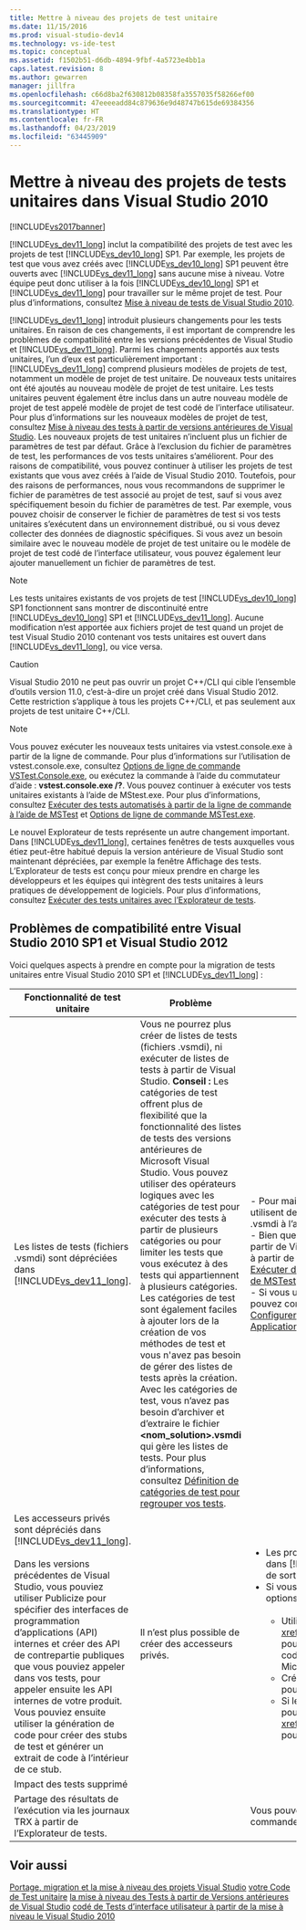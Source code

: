```yaml
---
title: Mettre à niveau des projets de test unitaire
ms.date: 11/15/2016
ms.prod: visual-studio-dev14
ms.technology: vs-ide-test
ms.topic: conceptual
ms.assetid: f1502b51-d6db-4894-9fbf-4a5723e4bb1a
caps.latest.revision: 8
ms.author: gewarren
manager: jillfra
ms.openlocfilehash: c66d8ba2f630812b08358fa3557035f58266ef00
ms.sourcegitcommit: 47eeeeadd84c879636e9d48747b615de69384356
ms.translationtype: HT
ms.contentlocale: fr-FR
ms.lasthandoff: 04/23/2019
ms.locfileid: "63445909"
---
```

# <a name="upgrade-visual-studio-2010-unit-test-projects"></a>Mettre à niveau des projets de tests unitaires dans Visual Studio 2010
[!INCLUDE[vs2017banner](../includes/vs2017banner.md)]

[!INCLUDE[vs_dev11_long](../includes/vs-dev11-long-md.md)] inclut la compatibilité des projets de test avec les projets de test [!INCLUDE[vs_dev10_long](../includes/vs-dev10-long-md.md)] SP1. Par exemple, les projets de test que vous avez créés avec [!INCLUDE[vs_dev10_long](../includes/vs-dev10-long-md.md)] SP1 peuvent être ouverts avec [!INCLUDE[vs_dev11_long](../includes/vs-dev11-long-md.md)] sans aucune mise à niveau. Votre équipe peut donc utiliser à la fois [!INCLUDE[vs_dev10_long](../includes/vs-dev10-long-md.md)] SP1 et [!INCLUDE[vs_dev11_long](../includes/vs-dev11-long-md.md)] pour travailler sur le même projet de test. Pour plus d’informations, consultez [Mise à niveau de tests de Visual Studio 2010](http://msdn.microsoft.com/e9c8b7f6-bd72-448e-8edb-d090dcc5cf52).

 [!INCLUDE[vs_dev11_long](../includes/vs-dev11-long-md.md)] introduit plusieurs changements pour les tests unitaires. En raison de ces changements, il est important de comprendre les problèmes de compatibilité entre les versions précédentes de Visual Studio et [!INCLUDE[vs_dev11_long](../includes/vs-dev11-long-md.md)]. Parmi les changements apportés aux tests unitaires, l’un d’eux est particulièrement important : [!INCLUDE[vs_dev11_long](../includes/vs-dev11-long-md.md)] comprend plusieurs modèles de projets de test, notamment un modèle de projet de test unitaire. De nouveaux tests unitaires ont été ajoutés au nouveau modèle de projet de test unitaire. Les tests unitaires peuvent également être inclus dans un autre nouveau modèle de projet de test appelé modèle de projet de test codé de l’interface utilisateur. Pour plus d’informations sur les nouveaux modèles de projet de test, consultez [Mise à niveau des tests à partir de versions antérieures de Visual Studio](http://msdn.microsoft.com/e9c8b7f6-bd72-448e-8edb-d090dcc5cf52). Les nouveaux projets de test unitaires n’incluent plus un fichier de paramètres de test par défaut. Grâce à l’exclusion du fichier de paramètres de test, les performances de vos tests unitaires s’améliorent. Pour des raisons de compatibilité, vous pouvez continuer à utiliser les projets de test existants que vous avez créés à l’aide de Visual Studio 2010. Toutefois, pour des raisons de performances, nous vous recommandons de supprimer le fichier de paramètres de test associé au projet de test, sauf si vous avez spécifiquement besoin du fichier de paramètres de test. Par exemple, vous pouvez choisir de conserver le fichier de paramètres de test si vos tests unitaires s’exécutent dans un environnement distribué, ou si vous devez collecter des données de diagnostic spécifiques. Si vous avez un besoin similaire avec le nouveau modèle de projet de test unitaire ou le modèle de projet de test codé de l’interface utilisateur, vous pouvez également leur ajouter manuellement un fichier de paramètres de test.

> [!NOTE]
> Les tests unitaires existants de vos projets de test [!INCLUDE[vs_dev10_long](../includes/vs-dev10-long-md.md)] SP1 fonctionnent sans montrer de discontinuité entre [!INCLUDE[vs_dev10_long](../includes/vs-dev10-long-md.md)] SP1 et [!INCLUDE[vs_dev11_long](../includes/vs-dev11-long-md.md)]. Aucune modification n’est apportée aux fichiers projet de test quand un projet de test Visual Studio 2010 contenant vos tests unitaires est ouvert dans [!INCLUDE[vs_dev11_long](../includes/vs-dev11-long-md.md)], ou vice versa.

> [!CAUTION]
> Visual Studio 2010 ne peut pas ouvrir un projet C++/CLI qui cible l’ensemble d’outils version 11.0, c’est-à-dire un projet créé dans Visual Studio 2012. Cette restriction s’applique à tous les projets C++/CLI, et pas seulement aux projets de test unitaire C++/CLI.

> [!NOTE]
> Vous pouvez exécuter les nouveaux tests unitaires via vstest.console.exe à partir de la ligne de commande. Pour plus d’informations sur l’utilisation de vstest.console.exe, consultez [Options de ligne de commande VSTest.Console.exe](http://msdn.microsoft.com/library/52e1689d-b1a8-4589-bd98-99a55acd0a11), ou exécutez la commande à l’aide du commutateur d’aide : **vstest.console.exe /?**. Vous pouvez continuer à exécuter vos tests unitaires existants à l’aide de MStest.exe. Pour plus d’informations, consultez [Exécuter des tests automatisés à partir de la ligne de commande à l’aide de MSTest](http://msdn.microsoft.com/library/39b61ad0-0055-44b5-963f-25d8a6b51581) et [Options de ligne de commande MSTest.exe](http://msdn.microsoft.com/library/8813ba7f-e790-4e92-9f91-7080508a1c36).

 Le nouvel Explorateur de tests représente un autre changement important. Dans [!INCLUDE[vs_dev11_long](../includes/vs-dev11-long-md.md)], certaines fenêtres de tests auxquelles vous étiez peut-être habitué depuis la version antérieure de Visual Studio sont maintenant dépréciées, par exemple la fenêtre Affichage des tests. L’Explorateur de tests est conçu pour mieux prendre en charge les développeurs et les équipes qui intègrent des tests unitaires à leurs pratiques de développement de logiciels. Pour plus d’informations, consultez [Exécuter des tests unitaires avec l’Explorateur de tests](../test/run-unit-tests-with-test-explorer.md).

## <a name="compatibility-issues-between-visual-studio-2010-sp1-and-visual-studio-2012"></a>Problèmes de compatibilité entre Visual Studio 2010 SP1 et Visual Studio 2012
 Voici quelques aspects à prendre en compte pour la migration de tests unitaires entre Visual Studio 2010 SP1 et [!INCLUDE[vs_dev11_long](../includes/vs-dev11-long-md.md)] :

|Fonctionnalité de test unitaire|Problème|Solution|
|-----------------------------|-----------|--------------|
|Les listes de tests (fichiers .vsmdi) sont dépréciées dans [!INCLUDE[vs_dev11_long](../includes/vs-dev11-long-md.md)].|Vous ne pourrez plus créer de listes de tests (fichiers .vsmdi), ni exécuter de listes de tests à partir de Visual Studio. **Conseil :**  Les catégories de test offrent plus de flexibilité que la fonctionnalité des listes de tests des versions antérieures de Microsoft Visual Studio. Vous pouvez utiliser des opérateurs logiques avec les catégories de test pour exécuter des tests à partir de plusieurs catégories ou pour limiter les tests que vous exécutez à des tests qui appartiennent à plusieurs catégories. Les catégories de test sont également faciles à ajouter lors de la création de vos méthodes de test et vous n'avez pas besoin de gérer des listes de tests après la création. Avec les catégories de test, vous n’avez pas besoin d’archiver et d’extraire le fichier **\<nom_solution>.vsmdi** qui gère les listes de tests. Pour plus d’informations, consultez [Définition de catégories de test pour regrouper vos tests](http://msdn.microsoft.com/library/2c26a648-f068-4d60-99b6-b9747b7bdbc9).|- Pour maintenir la compatibilité avec les projets de test existants qui utilisent des listes de tests, vous pouvez toujours modifier les fichiers .vsmdi à l’aide de Visual Studio.<br />- Bien que vous ne puissiez pas exécuter les listes de tests migrées à partir de Visual Studio, vous pouvez toujours les exécuter via mstest.exe à partir de la ligne de commande. Pour plus d’informations, consultez [Exécuter des tests automatisés à partir de la ligne de commande à l’aide de MSTest](http://msdn.microsoft.com/library/39b61ad0-0055-44b5-963f-25d8a6b51581)<br />- Si vous utilisiez une liste de tests dans votre définition de build, vous pouvez continuer à l’utiliser. Pour plus d'informations, voir [Procédure : Configurer et exécuter des Tests planifiés après avoir généré votre Application](http://msdn.microsoft.com/32acfeb1-b1aa-4afb-8cfe-cc209e6183fd) et [exécuter des tests dans votre processus de génération](http://msdn.microsoft.com/library/d05743a1-c5cf-447e-bed9-bed3cb595e38).|
|Les accesseurs privés sont dépréciés dans [!INCLUDE[vs_dev11_long](../includes/vs-dev11-long-md.md)].<br /><br /> Dans les versions précédentes de Visual Studio, vous pouviez utiliser Publicize pour spécifier des interfaces de programmation d’applications (API) internes et créer des API de contrepartie publiques que vous pouviez appeler dans vos tests, pour appeler ensuite les API internes de votre produit. Vous pouviez ensuite utiliser la génération de code pour créer des stubs de test et générer un extrait de code à l’intérieur de ce stub.|Il n’est plus possible de créer des accesseurs privés.|<ul><li>Les projets de test Visual Studio 2010 sont compilés et utilisables dans [!INCLUDE[vs_dev11_long](../includes/vs-dev11-long-md.md)]. La build inclut des avertissements de sortie.</li><li>Si vous avez encore besoin de tester des API internes, vous avez les options suivantes :<br /><br /> <ul><li>Utilisez la classe <xref:Microsoft.VisualStudio.TestTools.UnitTesting.PrivateObject> pour vous aider à accéder aux API internes et privées dans votre code. Elle se trouve dans l’assembly Microsoft.VisualStudio.QualityTools.UnitTestFramework.dll.</li><li>Créez un framework de réflexion capable de refléter votre code pour accéder aux API internes ou privées.</li><li>Si le code auquel vous essayez d’accéder est interne, vous pouvez éventuellement accéder à vos API par l’intermédiaire de <xref:System.Runtime.CompilerServices.InternalsVisibleToAttribute> pour que votre code de test ait accès aux API internes.</li></ul></li></ul>|
|Impact des tests supprimé|||
|Partage des résultats de l’exécution via les journaux TRX à partir de l’Explorateur de tests.||Vous pouvez toujours obtenir les journaux TRX à partir de la ligne de commande et de Team Build.|

## <a name="see-also"></a>Voir aussi
 [Portage, migration et la mise à niveau des projets Visual Studio](../porting/porting-migrating-and-upgrading-visual-studio-projects.md) [votre Code de Test unitaire](../test/unit-test-your-code.md) [la mise à niveau des Tests à partir de Versions antérieures de Visual Studio](http://msdn.microsoft.com/e9c8b7f6-bd72-448e-8edb-d090dcc5cf52) [codé de Tests d’interface utilisateur à partir de la mise à niveau le Visual Studio 2010](../test/upgrading-coded-ui-tests-from-visual-studio-2010.md)